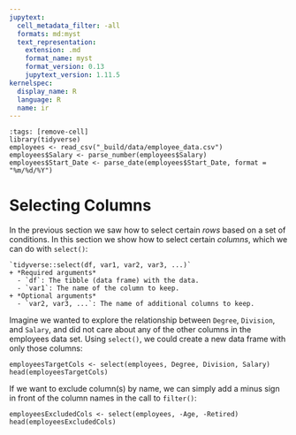 ```yaml
---
jupytext:
  cell_metadata_filter: -all
  formats: md:myst
  text_representation:
    extension: .md
    format_name: myst
    format_version: 0.13
    jupytext_version: 1.11.5
kernelspec:
  display_name: R
  language: R
  name: ir
---
```


```{code-cell}
:tags: [remove-cell]
library(tidyverse)
employees <- read_csv("_build/data/employee_data.csv")
employees$Salary <- parse_number(employees$Salary)
employees$Start_Date <- parse_date(employees$Start_Date, format = "%m/%d/%Y")
```

# Selecting Columns

In the previous section we saw how to select certain *rows* based on a set of conditions. In this section we show how to select certain *columns*, which we can do with `select()`: 

```{admonition} Syntax
`tidyverse::select(df, var1, var2, var3, ...)`
+ *Required arguments*
  - `df`: The tibble (data frame) with the data. 
  - `var1`: The name of the column to keep.
+ *Optional arguments*
  - `var2, var3, ...`: The name of additional columns to keep.
```

Imagine we wanted to explore the relationship between `Degree`, `Division`, and `Salary`, and did not care about any of the other columns in the employees data set. Using `select()`, we could create a new data frame with only those columns:

```{code-cell}
employeesTargetCols <- select(employees, Degree, Division, Salary)
head(employeesTargetCols)
```

If we want to exclude column(s) by name, we can simply add a minus sign in front of the column names in the call to `filter()`:

```{code-cell}
employeesExcludedCols <- select(employees, -Age, -Retired)
head(employeesExcludedCols)
```
